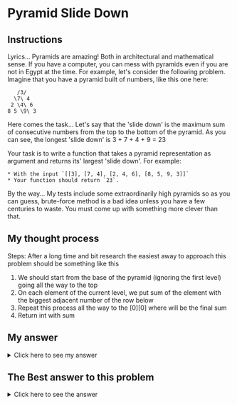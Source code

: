 # Pyramid Slide Down
## Instructions

Lyrics...
Pyramids are amazing! Both in architectural and mathematical sense. If you have a computer, you can mess with pyramids even if you are not in Egypt at the time. For example, let's consider the following problem. Imagine that you have a pyramid built of numbers, like this one here:
```
   /3/
  \7\ 4 
 2 \4\ 6 
8 5 \9\ 3
```
Here comes the task...
Let's say that the 'slide down' is the maximum sum of consecutive numbers from the top to the bottom of the pyramid. As you can see, the longest 'slide down' is 3 + 7 + 4 + 9 = 23

Your task is to write a function that takes a pyramid representation as argument and returns its' largest 'slide down'. For example:

```
* With the input `[[3], [7, 4], [2, 4, 6], [8, 5, 9, 3]]`
* Your function should return `23`.
```
By the way...
My tests include some extraordinarily high pyramids so as you can guess, brute-force method is a bad idea unless you have a few centuries to waste. You must come up with something more clever than that.

## My thought process

Steps:
  After a long time and bit research the easiest away to approach this problem should be something like this 
  1. We should start from the base of the pyramid (ignoring the first level) going all the way to the top
  2. On each element of the current level, we put sum of the element with the biggest adjacent number of the row below
  3. Repeat this process all the way to the [0][0] where will be the final sum
  4. Return int with sum

## My answer

<details> 
  <summary>Click here to see my answer</summary>

    class LongestSlideDown {
        public static int longestSlideDown(int[][] pyramid) {
            for (int i = pyramid.length - 2; i >= 0; i--) {
                for (int j = 0; j < pyramid[i].length; j++) {
                    pyramid[i][j] += Math.max(pyramid[i + 1][j], pyramid[i + 1][j + 1]);
                }
            }
            return pyramid[0][0];
        }
    }
    
</details>

## The Best answer to this problem

<details> 
  <summary>Click here to see the answer</summary>

    public class LongestSlideDown {

        public static int longestSlideDown(int[][] p) {
            
            for (int i = p.length - 1; i >= 1; i--)
              for (int j = 0; j < i; j++)            
                p[i - 1][j] += Math.max(p[i][j], p[i][j + 1]);
            
            return p[0][0];
        }
    }
    //by dgmagno
    
</details>

